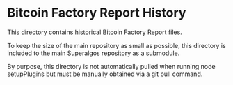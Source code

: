 # Bitcoin Factory Report History
This directory contains historical Bitcoin Factory Report files.

To keep the size of the main repository as small as possible, this directory is included to the main Superalgos repository as a submodule.

By purpose, this directory is not automatically pulled when running node setupPlugins but must be manually obtained via a git pull command.
